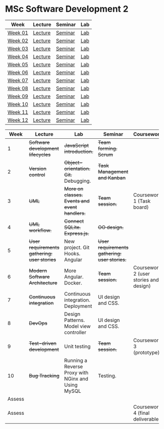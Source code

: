 # MSc Software Development 2

| Week | Lecture | Seminar | Lab |
|------|---------|---------|-----|
| [Week 01](week-01) | [Lecture](week-01/lecture) | [Seminar](week-01/seminar) | [Lab](week-01/lab) |
| [Week 02](week-02) | [Lecture](week-02/lecture) | [Seminar](week-02/seminar) | [Lab](week-02/lab) |
| [Week 03](week-03) | [Lecture](week-03/lecture) | [Seminar](week-03/seminar) | [Lab](week-03/lab) |
| [Week 04](week-04) | [Lecture](week-04/lecture) | [Seminar](week-04/seminar) | [Lab](week-04/lab) |
| [Week 05](week-05) | [Lecture](week-05/lecture) | [Seminar](week-05/seminar) | [Lab](week-05/lab) |
| [Week 06](week-06) | [Lecture](week-06/lecture) | [Seminar](week-06/seminar) | [Lab](week-06/lab) |
| [Week 07](week-07) | [Lecture](week-07/lecture) | [Seminar](week-07/seminar) | [Lab](week-07/lab) |
| [Week 08](week-08) | [Lecture](week-08/lecture) | [Seminar](week-08/seminar) | [Lab](week-08/lab) |
| [Week 09](week-09) | [Lecture](week-09/lecture) | [Seminar](week-09/seminar) | [Lab](week-09/lab) |
| [Week 10](week-10) | [Lecture](week-10/lecture) | [Seminar](week-10/seminar) | [Lab](week-10/lab) |
| [Week 11](week-11) | [Lecture](week-11/lecture) | [Seminar](week-11/seminar) | [Lab](week-11/lab) |
| [Week 12](week-12) | [Lecture](week-12/lecture) | [Seminar](week-12/seminar) | [Lab](week-12/lab) |

| Week   | Lecture                                       | Lab                                                | Seminar                                        | Coursework                             |
| ------ | --------------------------------------------- | -------------------------------------------------- | ---------------------------------------------- | -------------------------------------- |
| 1      | ~~Software development lifecycles~~           | ~~JavaScript introduction.~~                       | ~~Team forming. Scrum~~                        |                                        |
| 2      | ~~Version control~~                           | ~~Object-orientation. Git.~~ Debugging.            | ~~Task Management and Kanban~~                 |                                        |
| 3      | ~~UML~~                                       | ~~More on classes. Events and event handlers.~~    | ~~Team session.~~                              | Coursework 1 (Task board)              |
| 4      | ~~UML workflow.~~                             | ~~Connect SQLite. Express.js.~~                    | ~~OO design.~~                                 |                                        |
| 5      | ~~User requirements gathering: user stories~~ | New project. Git Hooks. Angular                    | ~~User requirements gathering: user stories.~~ |                                        |
| 6      | ~~Modern Software Architecture~~              | More Angular. Docker.                              | ~~Team session.~~                              | Coursework 2 (user stories and design) |
| 7      | ~~Continuous integration~~                    | Continuous integration. Deployment                 | UI design and CSS.                             |                                        |
| 8      | ~~DevOps~~                                    | Design Patterns. Model view controller             | UI design and CSS.                             |                                        |
| 9      | ~~Test-driven development~~                   | Unit testing                                       | ~~Team session.~~                              | Coursework 3 (prototype)               |
| 10     | ~~Bug Tracking~~                              | Running a Reverse Proxy with NGinx and Using MySQL | Testing.                                       |                                        |
| Assess |                                               |                                                    |                                                |                                        |
| Assess |                                               |                                                    |                                                | Coursework 4 (final deliverable)       |

